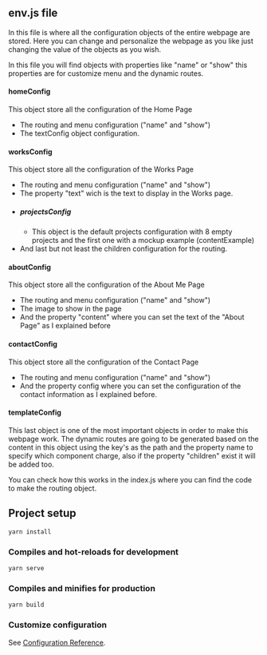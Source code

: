 ## env.js file

In this file is where all the configuration objects of the entire webpage are stored.
Here you can change and personalize the webpage as you like just changing the value of the objects as you wish.

In this file you will find objects with properties like "name" or "show" this properties are for customize menu and the dynamic routes.

#### homeConfig

This object store all the configuration of the Home Page

- The routing and menu configuration ("name" and "show")
- The textConfig object configuration.

#### worksConfig

This object store all the configuration of the Works Page

- The routing and menu configuration ("name" and "show")
- The property "text" wich is the text to display in the Works page.
- ##### projectsConfig
  - This object is the default projects configuration with 8 empty projects and the first one with a mockup example (contentExample)
- And last but not least the children configuration for the routing.

#### aboutConfig

This object store all the configuration of the About Me Page

- The routing and menu configuration ("name" and "show")
- The image to show in the page
- And the property "content" where you can set the text of the "About Page" as I explained before

#### contactConfig

This object store all the configuration of the Contact Page

- The routing and menu configuration ("name" and "show")
- And the property config where you can set the configuration of the contact information as I explained before.

#### templateConfig

This last object is one of the most important objects in order to make this webpage work.
The dynamic routes are going to be generated based on the content in this object using the key's as the path and the property name to specify which component charge, also if the property "children" exist it will be added too.

You can check how this works in the index.js where you can find the code to make the routing object.

## Project setup

```
yarn install
```

### Compiles and hot-reloads for development

```
yarn serve
```

### Compiles and minifies for production

```
yarn build
```

### Customize configuration

See [Configuration Reference](https://cli.vuejs.org/config/).
